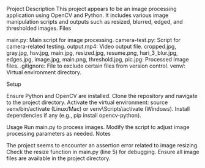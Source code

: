 Project Description
This project appears to be an image processing application using OpenCV and Python. It includes various image manipulation scripts and outputs such as resized, blurred, edged, and thresholded images.
Files

main.py: Main script for image processing.
camera-test.py: Script for camera-related testing.
output.mp4: Video output file.
cropped.jpg, gray.jpg, hsv.jpg, main.jpg, resized.jpg, resume.png, hari_3_blur.jpg, edges.jpg, image.jpg, main.png, threshold.jpg, pic.jpg: Processed image files.
.gitignore: File to exclude certain files from version control.
venv/: Virtual environment directory.

Setup

Ensure Python and OpenCV are installed.
Clone the repository and navigate to the project directory.
Activate the virtual environment: source venv/bin/activate (Linux/Mac) or venv\Scripts\activate (Windows).
Install dependencies if any (e.g., pip install opencv-python).

Usage
Run main.py to process images. Modify the script to adjust image processing parameters as needed.
Notes

The project seems to encounter an assertion error related to image resizing. Check the resize function in main.py (line 5) for debugging.
Ensure all image files are available in the project directory.
